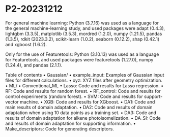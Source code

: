 # P2-20231212
For general machine learning:
Python (3.7.16) was used as a language for the general machine-learning study, and used packages were adapt (0.4.3), lightgbm (3.3.5), matplotlib (3.5.3), mordred (1.2.0), numpy (1.21.5), pandas (1.3.5), rdkit (2023.3.2), scikit-learn (1.0.2), seaborn (0.12.2), shap (0.42.1) and xgboost (1.6.2).

Only for the use of Featuretools:
Python (3.10.13) was used as a language for Featuretools, and used packages were featuretools (1.27.0), numpy (1.24.4), and pandas (2.1.1).

Table of contents
• Gaussian/
  • example_input: Examples of Gaussian input files for different calculations.
  • xyz: XYZ files after geometry optimization.
• ML/
  • Conventional_ML
    • Lasso: Code and results for Lasso regression.
    • RF: Code and results for random forest.
    • RF_control: Code and results for control experiments (random forest).
    • SVM: Code and results for support-vector machine.
    • XGB: Code and results for XGboost.
  • DA1: Code and main results of domain adaptation.
  • DA2: Code and results of domain adaptation when using 10 data points as a training set.
  • DA3: Code and results of domain adaptation for alkene photoisomelization.
  • DA_SI: Code and results of domain adaptation for supporting information.
  • Make_descriptors: Code for generating descriptors.
